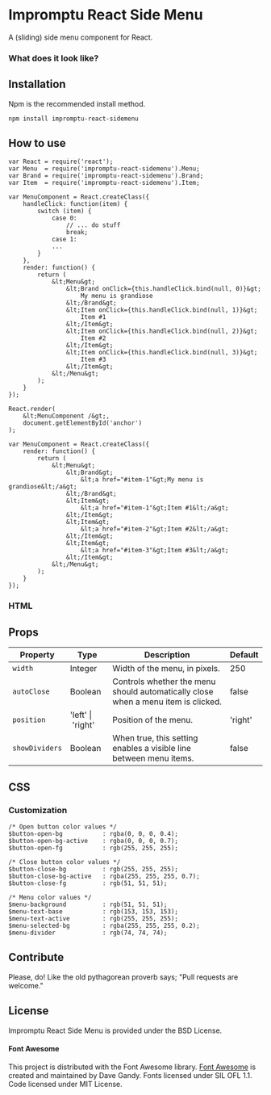 # Impromptu React Side Menu

A (sliding) side menu component for React. 

### What does it look like?

## Installation

Npm is the recommended install method.

```
npm install impromptu-react-sidemenu
```

## How to use

```
var React = require('react');
var Menu  = require('impromptu-react-sidemenu').Menu;
var Brand = require('impromptu-react-sidemenu').Brand;
var Item  = require('impromptu-react-sidemenu').Item;

var MenuComponent = React.createClass({
    handleClick: function(item) {
        switch (item) {
            case 0:
                // ... do stuff
                break;
            case 1:
            ...
        }
    },
    render: function() {
        return (
            &lt;Menu&gt;
                &lt;Brand onClick={this.handleClick.bind(null, 0)}&gt;
                    My menu is grandiose
                &lt;/Brand&gt;
                &lt;Item onClick={this.handleClick.bind(null, 1)}&gt;
                    Item #1
                &lt;/Item&gt;
                &lt;Item onClick={this.handleClick.bind(null, 2)}&gt;
                    Item #2
                &lt;/Item&gt;
                &lt;Item onClick={this.handleClick.bind(null, 3)}&gt;
                    Item #3
                &lt;/Item&gt;
            &lt;/Menu&gt;
        );
    }
});

React.render(
    &lt;MenuComponent /&gt;,
    document.getElementById('anchor')
);
```

```
var MenuComponent = React.createClass({
    render: function() {
        return (
            &lt;Menu&gt;
                &lt;Brand&gt;
                    &lt;a href="#item-1"&gt;My menu is grandiose&lt;/a&gt;
                &lt;/Brand&gt;
                &lt;Item&gt;
                    &lt;a href="#item-1"&gt;Item #1&lt;/a&gt;
                &lt;/Item&gt;
                &lt;Item&gt;
                    &lt;a href="#item-2"&gt;Item #2&lt;/a&gt;
                &lt;/Item&gt;
                &lt;Item&gt;
                    &lt;a href="#item-3"&gt;Item #3&lt;/a&gt;
                &lt;/Item&gt;
            &lt;/Menu&gt;
        );
    }
});
```

### HTML

## Props

| Property        | Type                     | Description   | Default      | 
| --------------- | ------------------------ | ------------- | ------------ |
| `width`         | Integer                  | Width of the menu, in pixels.  | 250         |
| `autoClose`     | Boolean                  | Controls whether the menu should automatically close when a menu item is clicked.      | false      |
| `position`      | 'left'&nbsp;&vert;&nbsp;'right'         | Position of the menu.     | 'right'            |
| `showDividers`  | Boolean                  | When true, this setting enables a visible line between menu items.     | false    |


<i style="font-size:3.2em; float:right;" class="ion-social-sass"></i>
## CSS

### Customization

```
/* Open button color values */
$button-open-bg           : rgba(0, 0, 0, 0.4);
$button-open-bg-active    : rgba(0, 0, 0, 0.7);
$button-open-fg           : rgb(255, 255, 255);

/* Close button color values */
$button-close-bg          : rgb(255, 255, 255);
$button-close-bg-active   : rgba(255, 255, 255, 0.7);
$button-close-fg          : rgb(51, 51, 51);

/* Menu color values */
$menu-background          : rgb(51, 51, 51);
$menu-text-base           : rgb(153, 153, 153);
$menu-text-active         : rgb(255, 255, 255);
$menu-selected-bg         : rgba(255, 255, 255, 0.2);
$menu-divider             : rgb(74, 74, 74);
```

## Contribute

Please, do! Like the old pythagorean proverb says; "Pull requests are welcome."

## License

Impromptu React Side Menu is provided under the BSD License.

#### Font Awesome

This project is distributed with the Font Awesome library. [Font Awesome](http://fontawesome.io/) is created and maintained by Dave Gandy. Fonts licensed under SIL OFL 1.1. Code licensed under MIT License.
